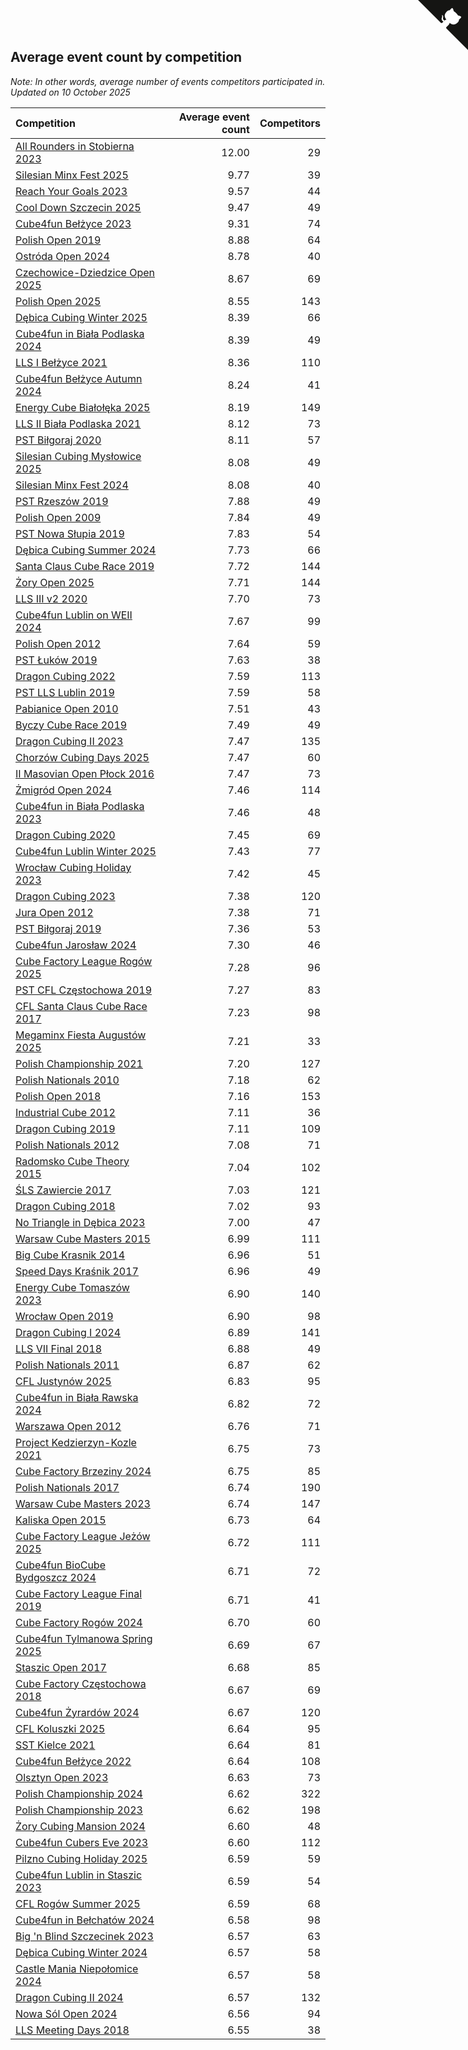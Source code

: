 ## Average event count by competition

*Note: In other words, average number of events competitors participated in.*
*Updated on 10 October 2025*

| Competition | Average event count | Competitors |
| :--- | ---: | ---: |
| [All Rounders in Stobierna 2023](https://www.worldcubeassociation.org/competitions/AllRoundersinStobierna2023) | 12.00 | 29 |  |
| [Silesian Minx Fest 2025](https://www.worldcubeassociation.org/competitions/SilesianMinxFest2025) | 9.77 | 39 |  |
| [Reach Your Goals 2023](https://www.worldcubeassociation.org/competitions/ReachYourGoalsWroclaw2023) | 9.57 | 44 |  |
| [Cool Down Szczecin 2025](https://www.worldcubeassociation.org/competitions/CoolDownSzczecin2025) | 9.47 | 49 |  |
| [Cube4fun Bełżyce 2023](https://www.worldcubeassociation.org/competitions/Cube4funBelzyceMultiEvents2023) | 9.31 | 74 |  |
| [Polish Open 2019](https://www.worldcubeassociation.org/competitions/PolishOpen2019) | 8.88 | 64 |  |
| [Ostróda Open 2024](https://www.worldcubeassociation.org/competitions/OstrodaOpen2024) | 8.78 | 40 |  |
| [Czechowice-Dziedzice Open 2025](https://www.worldcubeassociation.org/competitions/CzechowiceDziedziceOpen2025) | 8.67 | 69 |  |
| [Polish Open 2025](https://www.worldcubeassociation.org/competitions/PolishOpen2025) | 8.55 | 143 |  |
| [Dębica Cubing Winter 2025](https://www.worldcubeassociation.org/competitions/DebicaCubingWinter2025) | 8.39 | 66 |  |
| [Cube4fun in Biała Podlaska 2024](https://www.worldcubeassociation.org/competitions/Cube4funinBialaPodlaska2024) | 8.39 | 49 |  |
| [LLS I Bełżyce 2021](https://www.worldcubeassociation.org/competitions/LLSIBelzyce2021) | 8.36 | 110 |  |
| [Cube4fun Bełżyce Autumn 2024](https://www.worldcubeassociation.org/competitions/Cube4funBelzyceAutumn2024) | 8.24 | 41 |  |
| [Energy Cube Białołęka 2025](https://www.worldcubeassociation.org/competitions/EnergyCubeBialoleka2025) | 8.19 | 149 |  |
| [LLS II Biała Podlaska 2021](https://www.worldcubeassociation.org/competitions/LLSIIBialaPodlaska2021) | 8.12 | 73 |  |
| [PST Biłgoraj 2020](https://www.worldcubeassociation.org/competitions/PSTBilgoraj2020) | 8.11 | 57 |  |
| [Silesian Cubing Mysłowice 2025](https://www.worldcubeassociation.org/competitions/SilesianCubingMyslowice2025) | 8.08 | 49 |  |
| [Silesian Minx Fest 2024](https://www.worldcubeassociation.org/competitions/SilesianMinxFest2024) | 8.08 | 40 |  |
| [PST Rzeszów 2019](https://www.worldcubeassociation.org/competitions/PSTRzeszow2019) | 7.88 | 49 |  |
| [Polish Open 2009](https://www.worldcubeassociation.org/competitions/PolishOpen2009) | 7.84 | 49 |  |
| [PST Nowa Słupia 2019](https://www.worldcubeassociation.org/competitions/PSTNowaSlupia2019) | 7.83 | 54 |  |
| [Dębica Cubing Summer 2024](https://www.worldcubeassociation.org/competitions/DebicaCubingSummer2024) | 7.73 | 66 |  |
| [Santa Claus Cube Race 2019](https://www.worldcubeassociation.org/competitions/SantaClausCubeRace2019) | 7.72 | 144 |  |
| [Żory Open 2025](https://www.worldcubeassociation.org/competitions/ZoryOpen2025) | 7.71 | 144 |  |
| [LLS III v2 2020](https://www.worldcubeassociation.org/competitions/LLSIIIv22020) | 7.70 | 73 |  |
| [Cube4fun Lublin on WEII 2024](https://www.worldcubeassociation.org/competitions/Cube4funLublinonWEII2024) | 7.67 | 99 |  |
| [Polish Open 2012](https://www.worldcubeassociation.org/competitions/PolishOpen2012) | 7.64 | 59 |  |
| [PST Łuków 2019](https://www.worldcubeassociation.org/competitions/PSTLukow2019) | 7.63 | 38 |  |
| [Dragon Cubing 2022](https://www.worldcubeassociation.org/competitions/DragonCubing2022) | 7.59 | 113 |  |
| [PST LLS Lublin 2019](https://www.worldcubeassociation.org/competitions/PSTLLSLublin2019) | 7.59 | 58 |  |
| [Pabianice Open 2010](https://www.worldcubeassociation.org/competitions/PabianiceOpen2010) | 7.51 | 43 |  |
| [Byczy Cube Race 2019](https://www.worldcubeassociation.org/competitions/ByczyCubeRace2019) | 7.49 | 49 |  |
| [Dragon Cubing II 2023](https://www.worldcubeassociation.org/competitions/DragonCubingII2023) | 7.47 | 135 |  |
| [Chorzów Cubing Days 2025](https://www.worldcubeassociation.org/competitions/ChorzowCubingDays2025) | 7.47 | 60 |  |
| [II Masovian Open Płock 2016](https://www.worldcubeassociation.org/competitions/IIMasovianOpenPlock2016) | 7.47 | 73 |  |
| [Żmigród Open 2024](https://www.worldcubeassociation.org/competitions/ZmigrodOpen2024) | 7.46 | 114 |  |
| [Cube4fun in Biała Podlaska 2023](https://www.worldcubeassociation.org/competitions/Cube4funinBialaPodlaska2023) | 7.46 | 48 |  |
| [Dragon Cubing 2020](https://www.worldcubeassociation.org/competitions/DragonCubing2020) | 7.45 | 69 |  |
| [Cube4fun Lublin Winter 2025](https://www.worldcubeassociation.org/competitions/Cube4funLublinWinter2025) | 7.43 | 77 |  |
| [Wrocław Cubing Holiday 2023](https://www.worldcubeassociation.org/competitions/WroclawCubingHoliday2023) | 7.42 | 45 |  |
| [Dragon Cubing 2023](https://www.worldcubeassociation.org/competitions/DragonCubing2023) | 7.38 | 120 |  |
| [Jura Open 2012](https://www.worldcubeassociation.org/competitions/JuraOpen2012) | 7.38 | 71 |  |
| [PST Biłgoraj 2019](https://www.worldcubeassociation.org/competitions/PolishSpeedcubingTourBilgora2019) | 7.36 | 53 |  |
| [Cube4fun Jarosław 2024](https://www.worldcubeassociation.org/competitions/Cube4funLowLimitsJaroslaw2024) | 7.30 | 46 |  |
| [Cube Factory League Rogów 2025](https://www.worldcubeassociation.org/competitions/CubeFactoryLeagueRogow2025) | 7.28 | 96 |  |
| [PST CFL Częstochowa 2019](https://www.worldcubeassociation.org/competitions/PSTCFLCzestochowa2019) | 7.27 | 83 |  |
| [CFL Santa Claus Cube Race 2017](https://www.worldcubeassociation.org/competitions/CFLSantaClausCubeRace2017) | 7.23 | 98 |  |
| [Megaminx Fiesta Augustów 2025](https://www.worldcubeassociation.org/competitions/MegaminxFiestaAugustow2025) | 7.21 | 33 |  |
| [Polish Championship 2021](https://www.worldcubeassociation.org/competitions/PolishChampionship2021) | 7.20 | 127 |  |
| [Polish Nationals 2010](https://www.worldcubeassociation.org/competitions/PolishNationals2010) | 7.18 | 62 |  |
| [Polish Open 2018](https://www.worldcubeassociation.org/competitions/PolishOpen2018) | 7.16 | 153 |  |
| [Industrial Cube 2012](https://www.worldcubeassociation.org/competitions/IndustrialCube2012) | 7.11 | 36 |  |
| [Dragon Cubing 2019](https://www.worldcubeassociation.org/competitions/DragonCubing2019) | 7.11 | 109 |  |
| [Polish Nationals 2012](https://www.worldcubeassociation.org/competitions/PolishNationals2012) | 7.08 | 71 |  |
| [Radomsko Cube Theory 2015](https://www.worldcubeassociation.org/competitions/Radomsko2015) | 7.04 | 102 |  |
| [ŚLS Zawiercie 2017](https://www.worldcubeassociation.org/competitions/SLSZawiercie2017) | 7.03 | 121 |  |
| [Dragon Cubing 2018](https://www.worldcubeassociation.org/competitions/DragonCubing2018) | 7.02 | 93 |  |
| [No Triangle in Dębica 2023](https://www.worldcubeassociation.org/competitions/NoTriangleinDebica2023) | 7.00 | 47 |  |
| [Warsaw Cube Masters 2015](https://www.worldcubeassociation.org/competitions/WarsawCubeMasters2015) | 6.99 | 111 |  |
| [Big Cube Krasnik 2014](https://www.worldcubeassociation.org/competitions/BigCubeKrasnik2014) | 6.96 | 51 |  |
| [Speed Days Kraśnik 2017](https://www.worldcubeassociation.org/competitions/SpeedDaysKrasnik2017) | 6.96 | 49 |  |
| [Energy Cube Tomaszów 2023](https://www.worldcubeassociation.org/competitions/EnergyCubeTomaszowMazowiecki2023) | 6.90 | 140 |  |
| [Wrocław Open 2019](https://www.worldcubeassociation.org/competitions/WroclawOpen2019) | 6.90 | 98 |  |
| [Dragon Cubing I 2024](https://www.worldcubeassociation.org/competitions/DragonCubingI2024) | 6.89 | 141 |  |
| [LLS VII Final 2018](https://www.worldcubeassociation.org/competitions/LLSVIIFinal2018) | 6.88 | 49 |  |
| [Polish Nationals 2011](https://www.worldcubeassociation.org/competitions/PolishNationals2011) | 6.87 | 62 |  |
| [CFL Justynów 2025](https://www.worldcubeassociation.org/competitions/CFLJustynow2025) | 6.83 | 95 |  |
| [Cube4fun in Biała Rawska 2024](https://www.worldcubeassociation.org/competitions/Cube4funinBialaRawska2024) | 6.82 | 72 |  |
| [Warszawa Open 2012](https://www.worldcubeassociation.org/competitions/WarsawaOpen2012) | 6.76 | 71 |  |
| [Project Kedzierzyn-Kozle 2021](https://www.worldcubeassociation.org/competitions/ProjectKedzierzynKozle2021) | 6.75 | 73 |  |
| [Cube Factory Brzeziny 2024](https://www.worldcubeassociation.org/competitions/CubeFactoryBrzeziny2024) | 6.75 | 85 |  |
| [Polish Nationals 2017](https://www.worldcubeassociation.org/competitions/PolishNationals2017) | 6.74 | 190 |  |
| [Warsaw Cube Masters 2023](https://www.worldcubeassociation.org/competitions/WarsawCubeMasters2023) | 6.74 | 147 |  |
| [Kaliska Open 2015](https://www.worldcubeassociation.org/competitions/KaliskaOpen2015) | 6.73 | 64 |  |
| [Cube Factory League Jeżów 2025](https://www.worldcubeassociation.org/competitions/CubeFactoryLeagueJezow2025) | 6.72 | 111 |  |
| [Cube4fun BioCube Bydgoszcz 2024](https://www.worldcubeassociation.org/competitions/Cube4funBioCubeBydgoszcz2024) | 6.71 | 72 |  |
| [Cube Factory League Final 2019](https://www.worldcubeassociation.org/competitions/CubeFactoryLeagueFinal2019) | 6.71 | 41 |  |
| [Cube Factory Rogów 2024](https://www.worldcubeassociation.org/competitions/CubeFactoryRogow2024) | 6.70 | 60 |  |
| [Cube4fun Tylmanowa Spring 2025](https://www.worldcubeassociation.org/competitions/Cube4funTylmanowaSpring2025) | 6.69 | 67 |  |
| [Staszic Open 2017](https://www.worldcubeassociation.org/competitions/StaszicOpen2017) | 6.68 | 85 |  |
| [Cube Factory Częstochowa 2018](https://www.worldcubeassociation.org/competitions/CubeFactoryCzestochowa2018) | 6.67 | 69 |  |
| [Cube4fun Żyrardów 2024](https://www.worldcubeassociation.org/competitions/Cube4funCEZyrardow2024) | 6.67 | 120 |  |
| [CFL Koluszki 2025](https://www.worldcubeassociation.org/competitions/CubeFactoryLeagueKoluszki2025) | 6.64 | 95 |  |
| [SST Kielce 2021](https://www.worldcubeassociation.org/competitions/SSTKielce2021) | 6.64 | 81 |  |
| [Cube4fun Bełżyce 2022](https://www.worldcubeassociation.org/competitions/Cube4funBelzyce2022) | 6.64 | 108 |  |
| [Olsztyn Open 2023](https://www.worldcubeassociation.org/competitions/OlsztynOpen2023) | 6.63 | 73 |  |
| [Polish Championship 2024](https://www.worldcubeassociation.org/competitions/PolishChampionship2024) | 6.62 | 322 |  |
| [Polish Championship 2023](https://www.worldcubeassociation.org/competitions/PolishChampionship2023) | 6.62 | 198 |  |
| [Żory Cubing Mansion 2024](https://www.worldcubeassociation.org/competitions/ZoryCubingMansion2024) | 6.60 | 48 |  |
| [Cube4fun Cubers Eve 2023](https://www.worldcubeassociation.org/competitions/Cube4funCubersEve2023) | 6.60 | 112 |  |
| [Pilzno Cubing Holiday 2025](https://www.worldcubeassociation.org/competitions/PilznoCubingHoliday2025) | 6.59 | 59 |  |
| [Cube4fun Lublin in Staszic 2023](https://www.worldcubeassociation.org/competitions/Cube4funLublininStaszic2023) | 6.59 | 54 |  |
| [CFL Rogów Summer 2025](https://www.worldcubeassociation.org/competitions/CFLRogowSummer2025) | 6.59 | 68 |  |
| [Cube4fun in Bełchatów 2024](https://www.worldcubeassociation.org/competitions/Cube4funinBelchatow2024) | 6.58 | 98 |  |
| [Big 'n Blind Szczecinek 2023](https://www.worldcubeassociation.org/competitions/BignBlindSzczecinek2023) | 6.57 | 63 |  |
| [Dębica Cubing Winter 2024](https://www.worldcubeassociation.org/competitions/DebicaCubingWinter2024) | 6.57 | 58 |  |
| [Castle Mania Niepołomice 2024](https://www.worldcubeassociation.org/competitions/CastleManiaNiepolomice2024) | 6.57 | 58 |  |
| [Dragon Cubing II 2024](https://www.worldcubeassociation.org/competitions/DragonCubingII2024) | 6.57 | 132 |  |
| [Nowa Sól Open 2024](https://www.worldcubeassociation.org/competitions/NowaSolOpen2024) | 6.56 | 94 |  |
| [LLS Meeting Days 2018](https://www.worldcubeassociation.org/competitions/LLSMeetingDays2018) | 6.55 | 38 |  |


<a href="https://github.com/noeruchangd/wca_statistics_vn" class="github-corner" aria-label="View source on Github"><svg width="80" height="80" viewBox="0 0 250 250" style="fill:#151513; color:#fff; position: absolute; top: 0; border: 0; right: 0;" aria-hidden="true"><path d="M0,0 L115,115 L130,115 L142,142 L250,250 L250,0 Z"></path><path d="M128.3,109.0 C113.8,99.7 119.0,89.6 119.0,89.6 C122.0,82.7 120.5,78.6 120.5,78.6 C119.2,72.0 123.4,76.3 123.4,76.3 C127.3,80.9 125.5,87.3 125.5,87.3 C122.9,97.6 130.6,101.9 134.4,103.2" fill="currentColor" style="transform-origin: 130px 106px;" class="octo-arm"></path><path d="M115.0,115.0 C114.9,115.1 118.7,116.5 119.8,115.4 L133.7,101.6 C136.9,99.2 139.9,98.4 142.2,98.6 C133.8,88.0 127.5,74.4 143.8,58.0 C148.5,53.4 154.0,51.2 159.7,51.0 C160.3,49.4 163.2,43.6 171.4,40.1 C171.4,40.1 176.1,42.5 178.8,56.2 C183.1,58.6 187.2,61.8 190.9,65.4 C194.5,69.0 197.7,73.2 200.1,77.6 C213.8,80.2 216.3,84.9 216.3,84.9 C212.7,93.1 206.9,96.0 205.4,96.6 C205.1,102.4 203.0,107.8 198.3,112.5 C181.9,128.9 168.3,122.5 157.7,114.1 C157.9,116.9 156.7,120.9 152.7,124.9 L141.0,136.5 C139.8,137.7 141.6,141.9 141.8,141.8 Z" fill="currentColor" class="octo-body"></path></svg></a><style>.github-corner:hover .octo-arm{animation:octocat-wave 560ms ease-in-out}@keyframes octocat-wave{0%,100%{transform:rotate(0)}20%,60%{transform:rotate(-25deg)}40%,80%{transform:rotate(10deg)}}@media (max-width:500px){.github-corner:hover .octo-arm{animation:none}.github-corner .octo-arm{animation:octocat-wave 560ms ease-in-out}}</style>

